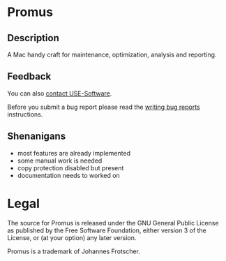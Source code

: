 # Promus

## Description

A Mac handy craft for maintenance, optimization, analysis and reporting.

## Feedback

You can also [contact USE-Software](http://use-software.tk/).

Before you submit a bug report please read the [writing bug reports](http://kb.textmate.org/writing_bug_reports) instructions.

## Shenanigans
- most features are already implemented
- some manual work is needed
- copy protection disabled but present
- documentation needs to worked on

# Legal

The source for Promus is released under the GNU General Public License as published by the Free Software Foundation, either version 3 of the License, or (at your option) any later version.

Promus is a trademark of Johannes Frotscher.